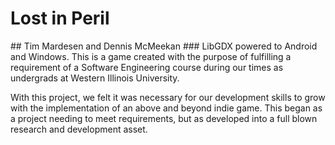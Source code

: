 <h1>Lost in Peril
</h1>
## Tim Mardesen and Dennis McMeekan
### LibGDX powered to Android and Windows.
This is a game created with the purpose of fulfilling a requirement of a Software Engineering course
during our times as undergrads at Western Illinois University.

With this project, we felt it was necessary for our development skills to grow with the implementation of an above and beyond
indie game. This began as a project needing to meet requirements, but as developed into a full blown research and development asset.
